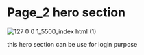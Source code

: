 # Page_2 hero section

![127 0 0 1_5500_index html (1)](https://github.com/root-pik4chu/Page_2/assets/68701068/8055e173-8874-42b0-a2a4-e1e62e3f0f53)

this hero section can be use for login purpose 
